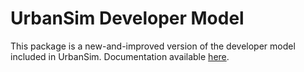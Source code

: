 # UrbanSim Developer Model

This package is a new-and-improved version of the developer model
included in UrbanSim. Documentation available [here](https://udst.github.io/developer/).
